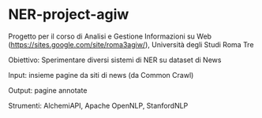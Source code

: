 # NER-project-agiw
Progetto per il corso di Analisi e Gestione Informazioni su Web (https://sites.google.com/site/roma3agiw/), Università degli Studi Roma Tre

Obiettivo: 
Sperimentare diversi sistemi di NER su dataset di News

Input: 
insieme pagine da siti di news (da Common Crawl)

Output:
pagine annotate

Strumenti:
AlchemiAPI, Apache OpenNLP, StanfordNLP
